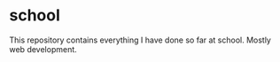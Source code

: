 # school
This repository contains everything I have done so far at school. Mostly web development.

